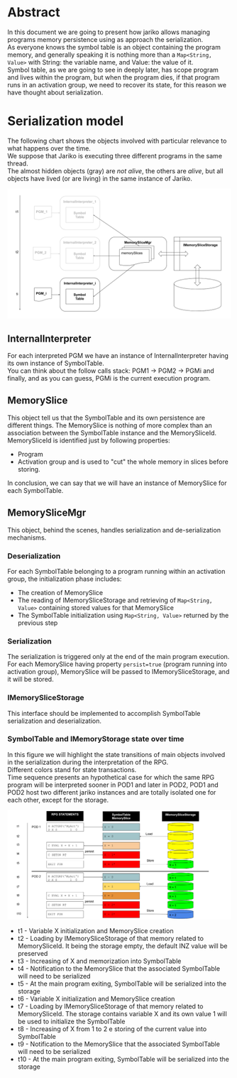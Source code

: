 # Abstract
In this document we are going to present how jariko allows managing programs memory persistence using as approach the serialization.  
As everyone knows the symbol table is an object containing the program memory, and generally speaking
it is nothing more than a `Map<String, Value>` with String: the variable name, and Value: the value of it.  
Symbol table, as we are going to see in deeply later, has scope program and lives within the program, but when
the program dies, if that program runs in an activation group, we need to recover its state, for this reason we have thought 
about serialization.

# Serialization model
The following chart shows the objects involved with particular relevance to what happens over the time.  
We suppose that Jariko is executing three different programs in the same thread.  
The almost hidden objects (gray) are *not alive*, the others are *alive*, but all objects have lived (or are living)
in the same instance of Jariko.

![PD000236-SerializationModel_1.png](images/PD000236-SerializationModel_1.png)

## InternalInterpreter
For each interpreted PGM we have an instance of InternalInterpreter having its own instance of SymbolTable.  
You can think about the follow calls stack: PGM1 -> PGM2 -> PGMi and finally, and as you can guess, PGMi is the current execution program.  

## MemorySlice
This object tell us that the SymbolTable and its own persistence are different things. The MemorySlice is nothing 
of more complex than an association between the SymbolTable instance and the MemorySliceId.  
MemorySliceId is identified just by following properties:
 * Program
 * Activation group
and is used to "cut" the whole memory in slices before storing.  

In conclusion, we can say that we will have an instance of MemorySlice for each SymbolTable.

## MemorySliceMgr
This object, behind the scenes, handles serialization and de-serialization mechanisms.

### Deserialization
For each SymbolTable belonging to a program running within an activation group, the initialization phase includes:
 * The creation of MemorySlice
 * The reading of IMemorySliceStorage and retrieving of `Map<String, Value>` containing stored values for that MemorySlice
 * The SymbolTable initialization using `Map<String, Value>` returned by the previous step

### Serialization
The serialization is triggered only at the end of the main program execution.  
For each MemorySlice having property `persist=true` (program running into activation group), MemorySlice will be passed to
IMemorySliceStorage, and it will be stored. 

### IMemorySliceStorage
This interface should be implemented to accomplish SymbolTable serialization and deserialization. 

### SymbolTable and IMemoryStorage state over time
In this figure we will highlight the state transitions of main objects involved in the serialization during the interpretation of the RPG.  
Different colors stand for state transactions.  
Time sequence presents an hypothetical case for which the same RPG program will be interpreted sooner in POD1 and later in POD2,
POD1 and POD2 host two different jariko instances and are totally isolated one for each other, except for the storage.

![PD000236-SerializationModel_2.png](images/PD000236-SerializationModel_2.png)
* t1 - Variable X initialization and MemorySlice creation
* t2 - Loading by IMemorySliceStorage of that memory related to MemorySliceId. 
  It being the storage empty, the default INZ value will be preserved
* t3 - Increasing of X and memorization into SymbolTable
* t4 - Notification to the MemorySlice that the associated SymbolTable will need to be serialized
* t5 - At the main program exiting, SymbolTable will be serialized into the storage
* t6 - Variable X initialization and MemorySlice creation
* t7 - Loading by IMemorySliceStorage of that memory related to MemorySliceId.
  The storage contains variable X and its own value 1 will be used to initialize the SymbolTable
* t8 - Increasing of X from 1 to 2 e storing of the current value into SymbolTable
* t9 - Notification to the MemorySlice that the associated SymbolTable will need to be serialized
* t10 - At the main program exiting, SymbolTable will be serialized into the storage